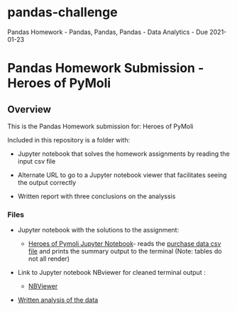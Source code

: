# pandas-challenge
Pandas Homework - Pandas, Pandas, Pandas - Data Analytics - Due 2021-01-23 

# Pandas Homework Submission - Heroes of PyMoli

## Overview

This is the Pandas Homework submission for: Heroes of PyMoli  

Included in this repository is a folder with:
* Jupyter notebook that solves the homework assignments by reading the input csv file

* Alternate URL to go to a Jupyter notebook viewer that facilitates seeing the output correctly

* Written report with three conclusions on the analyssis 


### Files

* Jupyter notebook with the solutions to the assignment:

    * [Heroes of Pymoli Jupyter Notebook](HeroesOfPymoli/HeroesOfPymoli.ipynb)- reads the [purchase data csv file](HeroesOfPymoli/Resources/purchase_data.csv) and prints the summary output to the terminal (Note: tables do not all render)

* Link to Jupyter notebook NBviewer for cleaned terminal output :

    * [NBViewer](https://nbviewer.jupyter.org/github/EdOber-DA/pandas-challenge/blob/main/HeroesOfPymoli/HeroesOfPymoli.ipynb)   

* [Written analysis of the data](HeroesOfPymoli/Analysis/Heroes_Of_Pymoli_Analysis-Ed_Ober.docx)
